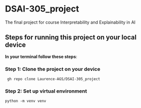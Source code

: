 # DSAI-305_project
The final project for course Interpretability and Explainability in AI 
## Steps for running this project on your local device

**In your terminal follow these steps**:

### Step 1: Clone the project on your device
``` gh repo clone Laurence-AGS/DSAI-305_project```
### Step 2: Set up virtual environment 
```python -m venv venv```
